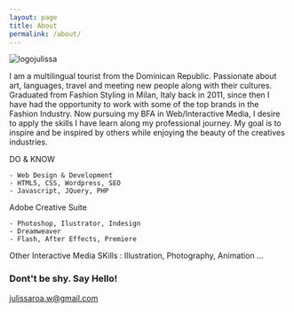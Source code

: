 ```yaml
---
layout: page
title: About
permalink: /about/
---
```


![logojulissa](https://farm9.staticflickr.com/8736/16209826113_1a3548bf0d_o.png)

I am a multilingual tourist from the Dominican Republic. Passionate about art, languages, travel and meeting new people along with their cultures. Graduated from Fashion Styling in Milan, Italy back in 2011, since then I have had the opportunity to work with some of the top brands in the Fashion Industry. Now pursuing my BFA in Web/Interactive Media, I desire to apply the skills I have learn along my professional journey. My goal is to inspire and be inspired by others while enjoying the beauty of the creatives industries.


DO & KNOW

    - Web Design & Development
    - HTML5, CSS, Wordpress, SEO
    - Javascript, JQuery, PHP
    
   Adobe Creative Suite
   
    - Photoshop, Ilustrator, Indesign
    - Dreamweaver
    - Flash, After Effects, Premiere
    
    
Other Interactive Media SKills : Illustration, Photography, Animation ...

### Dont't be shy. Say Hello!

[julissaroa.w@gmail.com](mailto:julissaroa.w@gmail.com)
